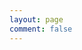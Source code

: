 ```yaml
---
layout: page
comment: false
---
```

<script setup>
import Words from '../.vitepress/theme/components/DailyWords.vue'
</script>

<ClientOnly>
<Words />
</ClientOnly>